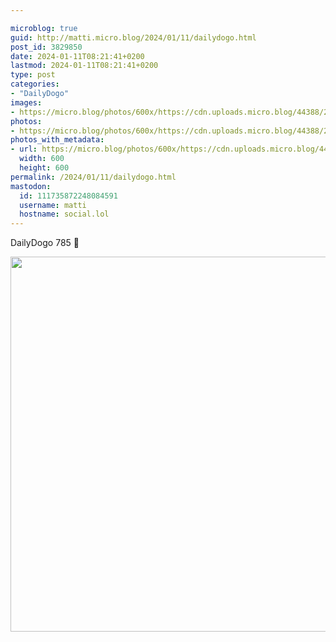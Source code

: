 ```yaml
---

microblog: true
guid: http://matti.micro.blog/2024/01/11/dailydogo.html
post_id: 3829850
date: 2024-01-11T08:21:41+0200
lastmod: 2024-01-11T08:21:41+0200
type: post
categories:
- "DailyDogo"
images:
- https://micro.blog/photos/600x/https://cdn.uploads.micro.blog/44388/2024/e9f8c8a91ae843b5981479237d4af31f.jpg
photos:
- https://micro.blog/photos/600x/https://cdn.uploads.micro.blog/44388/2024/e9f8c8a91ae843b5981479237d4af31f.jpg
photos_with_metadata:
- url: https://micro.blog/photos/600x/https://cdn.uploads.micro.blog/44388/2024/e9f8c8a91ae843b5981479237d4af31f.jpg
  width: 600
  height: 600
permalink: /2024/01/11/dailydogo.html
mastodon:
  id: 111735872248084591
  username: matti
  hostname: social.lol
---
```

DailyDogo 785 🐶

<img src="https://micro.blog/photos/600x/https://blog.martin-haehnel.de/uploads/2024/e9f8c8a91ae843b5981479237d4af31f.jpg" width="600" height="600" alt="" />
